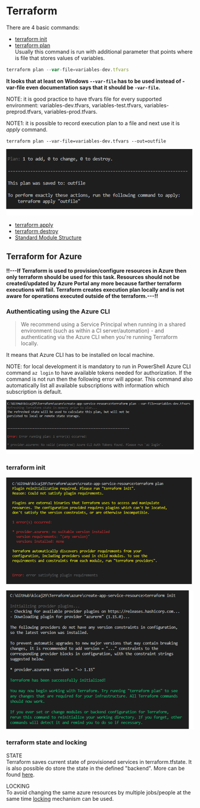 # Terraform

There are 4 basic commands:
* [terraform init](https://www.terraform.io/docs/commands/init.html)
* [terraform plan](https://www.terraform.io/docs/commands/plan.html)   
Usually this command is run with additional parameter that points where is file that stores values of variables.   

```typescript
terraform plan --var-file=variables-dev.tfvars
```
**It looks that at least on Windows `--var-file` has to be used instead of -var-file even documentation says that it should be `-var-file`.**

NOTE: it is good practice to have tfvars file for every supported environment:
variables-dev.tfvars, variables-test.tfvars, variables-preprod.tfvars,
variables-prod.tfvars.   

NOTE1: it is possible to record execution plan to a file and next use it is *apply* command.   

```
terraform plan --var-file=variables-dev.tfvars --out=outfile
```

![picture](images/plan-stored.png)

* [terraform apply](https://www.terraform.io/docs/commands/apply.html)
* [terraform destroy](https://www.terraform.io/docs/commands/destroy.html)
* [Standard Module Structure](https://www.terraform.io/docs/modules/create.html#standard-module-structure)

## Terraform for Azure

**!!---If Terraform is used to provision/configure resources in Azure then only terraform should be used for this task. Resources should not be created/updated by Azure Portal any more because farther terraform executions will fail. Terraform creates execution plan locally and is not aware for operations executed outside of the terraform.---!!**

### Authenticating using the Azure CLI

> We recommend using a Service Principal when running in a shared environment (such as within a CI server/automation) - and authenticating via the Azure CLI when you're running Terraform locally.

It means that Azure CLI has to be installed on local machine.

NOTE: for local development it is mandatory to run in PowerShell Azure CLI command `az login` to have available tokens needed for authorization. If the command is not run then the following error will appear. This command also automatically list all available subscriptions with information which subscription is default.

![picture](images/no-token.png)

### terraform init

![picture](images/init-error.png "**Fig. 1:** Error from terraform plan")   


![picture](images/init-success.png "**Fig. 2:** successful init")

### terraform state and locking
STATE   
Terraform saves current state of provisioned services in terraform.tfstate. It is also possible do store the state in the defined "backend". More can be found [here](https://www.terraform.io/docs/backends/).   

LOCKING   
To avoid changing the same azure resources by multiple jobs/people at the same time [locking](https://www.terraform.io/docs/state/locking.html) mechanism can be used.
